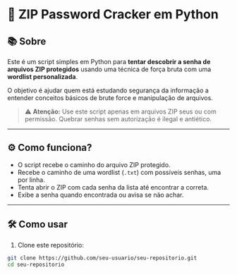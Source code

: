 

# 🔐 ZIP Password Cracker em Python

## 📚 Sobre

Este é um script simples em Python para **tentar descobrir a senha de arquivos ZIP protegidos** usando uma técnica de força bruta com uma **wordlist personalizada**.

O objetivo é ajudar quem está estudando segurança da informação a entender conceitos básicos de brute force e manipulação de arquivos.

> ⚠️ **Atenção:** Use este script apenas em arquivos ZIP seus ou com permissão. Quebrar senhas sem autorização é ilegal e antiético.

---

## ⚙️ Como funciona?

- O script recebe o caminho do arquivo ZIP protegido.
- Recebe o caminho de uma wordlist (`.txt`) com possíveis senhas, uma por linha.
- Tenta abrir o ZIP com cada senha da lista até encontrar a correta.
- Exibe a senha quando encontrada ou avisa se não achar.

---

## 🛠️ Como usar

1. Clone este repositório:
```bash
git clone https://github.com/seu-usuario/seu-repositorio.git
cd seu-repositorio
